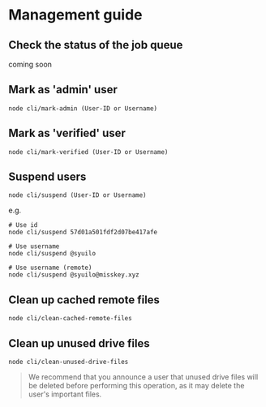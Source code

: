 # Management guide

## Check the status of the job queue
coming soon

## Mark as 'admin' user
``` shell
node cli/mark-admin (User-ID or Username)
```

## Mark as 'verified' user
``` shell
node cli/mark-verified (User-ID or Username)
```

## Suspend users
``` shell
node cli/suspend (User-ID or Username)
```
e.g.
``` shell
# Use id
node cli/suspend 57d01a501fdf2d07be417afe

# Use username
node cli/suspend @syuilo

# Use username (remote)
node cli/suspend @syuilo@misskey.xyz
```

## Clean up cached remote files
``` shell
node cli/clean-cached-remote-files
```

## Clean up unused drive files
``` shell
node cli/clean-unused-drive-files
```
> We recommend that you announce a user that unused drive files will be deleted before performing this operation, as it may delete the user's important files.
